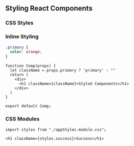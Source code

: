 ## Styling React Components

### CSS Styles

### Inline Styling

```CSS
.primary {
  color: orange;
}
```

```JSX
function Comp(props) {
  let className = props.primary ? 'primary' : ""
  return (
    <div>
      <h1 className={className}>Styled Components</h1>
    </div>
  )
}

export default Comp;
```

### CSS Modules

```JSX
import styles from "./appStyles.module.css";

<h1 className={styles.success}>Success</h1>
```
